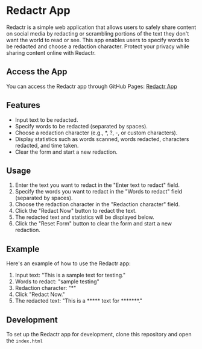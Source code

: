 # Redactr App

Redactr is a simple web application that allows users to safely share content on social media by redacting or scrambling portions of the text they don't want the world to read or see. This app enables users to specify words to be redacted and choose a redaction character.  Protect your privacy while sharing content online with Redactr.

## Access the App

You can access the Redactr app through GitHub Pages: [Redactr App](https://yourusername.github.io/redactr-app)

## Features

- Input text to be redacted.
- Specify words to be redacted (separated by spaces).
- Choose a redaction character (e.g., *, ?, -, or custom characters).
- Display statistics such as words scanned, words redacted, characters redacted, and time taken.
- Clear the form and start a new redaction.

## Usage

1. Enter the text you want to redact in the "Enter text to redact" field.
2. Specify the words you want to redact in the "Words to redact" field (separated by spaces).
3. Choose the redaction character in the "Redaction character" field.
4. Click the "Redact Now" button to redact the text.
5. The redacted text and statistics will be displayed below.
6. Click the "Reset Form" button to clear the form and start a new redaction.

## Example

Here's an example of how to use the Redactr app:

1. Input text: "This is a sample text for testing."
2. Words to redact: "sample testing"
3. Redaction character: "*"
4. Click "Redact Now."
5. The redacted text: "This is a ***** text for *******."

## Development

To set up the Redactr app for development, clone this repository and open the `index.html`


